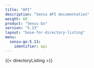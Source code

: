 ```yaml
---
title: "API"
description: "Sensu API documentation"
weight: 60
product: "Sensu Go"
version: "5.13"
layout: "base-for-directory-listing"
menu:
  sensu-go-5.13:
    identifier: api
---
```


{{< directoryListing >}}
